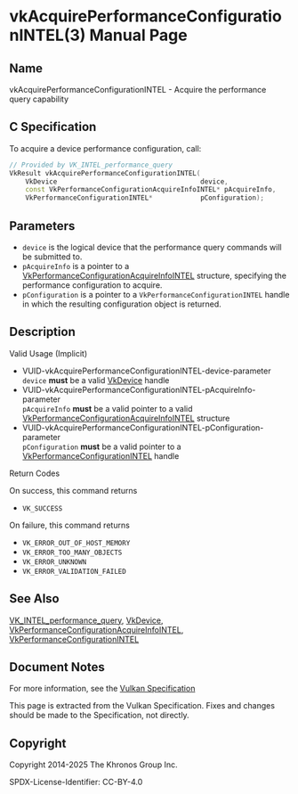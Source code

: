 # vkAcquirePerformanceConfigurationINTEL(3) Manual Page

## Name

vkAcquirePerformanceConfigurationINTEL - Acquire the performance query capability



## [](#_c_specification)C Specification

To acquire a device performance configuration, call:

```c++
// Provided by VK_INTEL_performance_query
VkResult vkAcquirePerformanceConfigurationINTEL(
    VkDevice                                    device,
    const VkPerformanceConfigurationAcquireInfoINTEL* pAcquireInfo,
    VkPerformanceConfigurationINTEL*            pConfiguration);
```

## [](#_parameters)Parameters

- `device` is the logical device that the performance query commands will be submitted to.
- `pAcquireInfo` is a pointer to a [VkPerformanceConfigurationAcquireInfoINTEL](https://registry.khronos.org/vulkan/specs/latest/man/html/VkPerformanceConfigurationAcquireInfoINTEL.html) structure, specifying the performance configuration to acquire.
- `pConfiguration` is a pointer to a `VkPerformanceConfigurationINTEL` handle in which the resulting configuration object is returned.

## [](#_description)Description

Valid Usage (Implicit)

- [](#VUID-vkAcquirePerformanceConfigurationINTEL-device-parameter)VUID-vkAcquirePerformanceConfigurationINTEL-device-parameter  
  `device` **must** be a valid [VkDevice](https://registry.khronos.org/vulkan/specs/latest/man/html/VkDevice.html) handle
- [](#VUID-vkAcquirePerformanceConfigurationINTEL-pAcquireInfo-parameter)VUID-vkAcquirePerformanceConfigurationINTEL-pAcquireInfo-parameter  
  `pAcquireInfo` **must** be a valid pointer to a valid [VkPerformanceConfigurationAcquireInfoINTEL](https://registry.khronos.org/vulkan/specs/latest/man/html/VkPerformanceConfigurationAcquireInfoINTEL.html) structure
- [](#VUID-vkAcquirePerformanceConfigurationINTEL-pConfiguration-parameter)VUID-vkAcquirePerformanceConfigurationINTEL-pConfiguration-parameter  
  `pConfiguration` **must** be a valid pointer to a [VkPerformanceConfigurationINTEL](https://registry.khronos.org/vulkan/specs/latest/man/html/VkPerformanceConfigurationINTEL.html) handle

Return Codes

On success, this command returns

- `VK_SUCCESS`

On failure, this command returns

- `VK_ERROR_OUT_OF_HOST_MEMORY`
- `VK_ERROR_TOO_MANY_OBJECTS`
- `VK_ERROR_UNKNOWN`
- `VK_ERROR_VALIDATION_FAILED`

## [](#_see_also)See Also

[VK\_INTEL\_performance\_query](https://registry.khronos.org/vulkan/specs/latest/man/html/VK_INTEL_performance_query.html), [VkDevice](https://registry.khronos.org/vulkan/specs/latest/man/html/VkDevice.html), [VkPerformanceConfigurationAcquireInfoINTEL](https://registry.khronos.org/vulkan/specs/latest/man/html/VkPerformanceConfigurationAcquireInfoINTEL.html), [VkPerformanceConfigurationINTEL](https://registry.khronos.org/vulkan/specs/latest/man/html/VkPerformanceConfigurationINTEL.html)

## [](#_document_notes)Document Notes

For more information, see the [Vulkan Specification](https://registry.khronos.org/vulkan/specs/latest/html/vkspec.html#vkAcquirePerformanceConfigurationINTEL)

This page is extracted from the Vulkan Specification. Fixes and changes should be made to the Specification, not directly.

## [](#_copyright)Copyright

Copyright 2014-2025 The Khronos Group Inc.

SPDX-License-Identifier: CC-BY-4.0